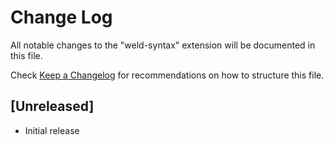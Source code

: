 # Change Log

All notable changes to the "weld-syntax" extension will be documented in this file.

Check [Keep a Changelog](http://keepachangelog.com/) for recommendations on how to structure this file.

## [Unreleased]

- Initial release